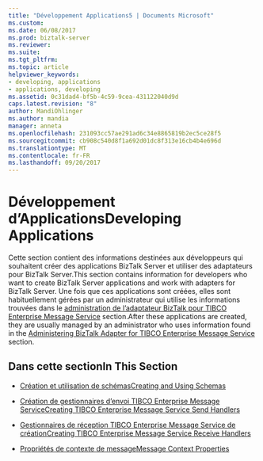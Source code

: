 ```yaml
---
title: "Développement Applications5 | Documents Microsoft"
ms.custom: 
ms.date: 06/08/2017
ms.prod: biztalk-server
ms.reviewer: 
ms.suite: 
ms.tgt_pltfrm: 
ms.topic: article
helpviewer_keywords:
- developing, applications
- applications, developing
ms.assetid: 0c31dad4-bf5b-4c59-9cea-431122040d9d
caps.latest.revision: "8"
author: MandiOhlinger
ms.author: mandia
manager: anneta
ms.openlocfilehash: 231093cc57ae291ad6c34e8865819b2ec5ce28f5
ms.sourcegitcommit: cb908c540d8f1a692d01dc8f313e16cb4b4e696d
ms.translationtype: MT
ms.contentlocale: fr-FR
ms.lasthandoff: 09/20/2017
---
```

# <a name="developing-applications"></a><span data-ttu-id="e4d7d-102">Développement d’Applications</span><span class="sxs-lookup"><span data-stu-id="e4d7d-102">Developing Applications</span></span>
<span data-ttu-id="e4d7d-103">Cette section contient des informations destinées aux développeurs qui souhaitent créer des applications BizTalk Server et utiliser des adaptateurs pour BizTalk Server.</span><span class="sxs-lookup"><span data-stu-id="e4d7d-103">This section contains information for developers who want to create BizTalk Server applications and work with adapters for BizTalk Server.</span></span> <span data-ttu-id="e4d7d-104">Une fois que ces applications sont créées, elles sont habituellement gérées par un administrateur qui utilise les informations trouvées dans le [administration de l’adaptateur BizTalk pour TIBCO Enterprise Message Service](../core/administering-biztalk-adapter-for-tibco-enterprise-message-service.md) section.</span><span class="sxs-lookup"><span data-stu-id="e4d7d-104">After these applications are created, they are usually managed by an administrator who uses information found in the [Administering BizTalk Adapter for TIBCO Enterprise Message Service](../core/administering-biztalk-adapter-for-tibco-enterprise-message-service.md) section.</span></span>  
  
## <a name="in-this-section"></a><span data-ttu-id="e4d7d-105">Dans cette section</span><span class="sxs-lookup"><span data-stu-id="e4d7d-105">In This Section</span></span>  
  
-   [<span data-ttu-id="e4d7d-106">Création et utilisation de schémas</span><span class="sxs-lookup"><span data-stu-id="e4d7d-106">Creating and Using Schemas</span></span>](../core/creating-and-using-schemas.md)  
  
-   [<span data-ttu-id="e4d7d-107">Création de gestionnaires d’envoi TIBCO Enterprise Message Service</span><span class="sxs-lookup"><span data-stu-id="e4d7d-107">Creating  TIBCO Enterprise Message Service Send Handlers</span></span>](../core/creating-tibco-enterprise-message-service-send-handlers.md)  
  
-   [<span data-ttu-id="e4d7d-108">Gestionnaires de réception TIBCO Enterprise Message Service de création</span><span class="sxs-lookup"><span data-stu-id="e4d7d-108">Creating TIBCO Enterprise Message Service Receive Handlers</span></span>](../core/creating-tibco-enterprise-message-service-receive-handlers.md)  
  
-   [<span data-ttu-id="e4d7d-109">Propriétés de contexte de message</span><span class="sxs-lookup"><span data-stu-id="e4d7d-109">Message Context Properties</span></span>](../core/message-context-properties2.md)